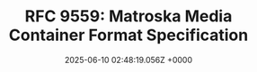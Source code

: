 ---
title: "RFC 9559: Matroska Media Container Format Specification"
link: "https://www.rfc-editor.org/rfc/rfc9559"
date: "2025-06-10 02:48:19.056Z +0000"
description: 
category: "rfc"
---